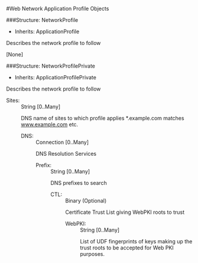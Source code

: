 ﻿

#Web Network Application Profile Objects

###Structure: NetworkProfile

* Inherits: ApplicationProfile

Describes the network profile to follow

[None]

###Structure: NetworkProfilePrivate

* Inherits: ApplicationProfilePrivate

Describes the network profile to follow


<dl><dt>Sites: 
<dd>String [0..Many]


DNS name of sites to which profile applies *.example.com matches www.example.com
etc.		

<dl><dt>DNS: 
<dd>Connection [0..Many]


DNS Resolution Services

<dl><dt>Prefix: 
<dd>String [0..Many]


DNS prefixes to search

<dl><dt>CTL: 
<dd>Binary (Optional)


Certificate Trust List giving WebPKI roots to trust

<dl><dt>WebPKI: 
<dd>String [0..Many]


List of UDF fingerprints of keys making up the trust roots
to be accepted for Web PKI purposes.

